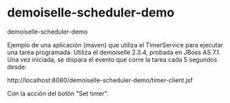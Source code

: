 demoiselle-scheduler-demo
=========================

demoiselle-scheduler-demo

Ejemplo de una aplicación (maven) que utiliza el TimerService para ejecutar una tarea programada. 
Utiliza el demoiselle 2.3.4, probada en JBoss AS 7.1. 
Una vez iniciada, se dispara el evento que corre la tarea cada 5 segundos desde:

http://localhost:8080/demoiselle-scheduler-demo/timer-client.jsf

Con la acción del botón "Set timer".

